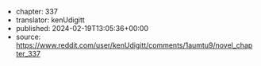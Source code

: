 - chapter: 337
- translator: kenUdigitt
- published: 2024-02-19T13:05:36+00:00
- source: https://www.reddit.com/user/kenUdigitt/comments/1aumtu9/novel_chapter_337
